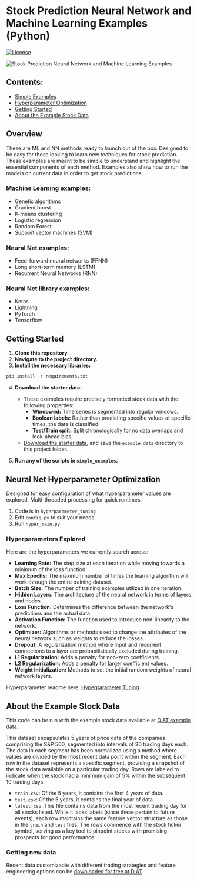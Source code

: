 # Stock Prediction Neural Network and Machine Learning Examples (Python)

[![License](https://img.shields.io/badge/License-Apache_2.0-blue.svg)](https://opensource.org/licenses/Apache-2.0)

![Stock Prediction Neural Network and Machine Learning Examples ](https://repository-images.githubusercontent.com/669594930/1b661bb8-d5d8-40ad-9d94-c3084f3df2fc)

## Contents:
* [Simple Examples](#simple-examples)
* [Hyperparameter Optimization](#hyperparameter-optimization)
* [Getting Started](#getting-started)
* [About the Example Stock Data](#about-the-example-stock-data)

## Overview
These are ML and NN methods ready to launch out of the box. Designed to be easy for those looking to learn new techniques for stock prediction. These examples are meant to be simple to understand and highlight the essential components of each method. Examples also show how to run the models on current data in order to get stock predictions.

### Machine Learning examples:
* Genetic algorithms
* Gradient boost
* K-means clustering
* Logistic regression
* Random Forest
* Support vector machines (SVM)

### Neural Net examples:
* Feed-forward neural networks (FFNN)
* Long short-term memory (LSTM)
* Recurrent Neural Networks (RNN)

### Neural Net library examples:
* Keras
* Lightning
* PyTorch
* Tensorflow

## Getting Started

1. **Clone this repository.**
2. **Navigate to the project directory.**
3. **Install the necessary libraries:**

```bash
pip install -r requirements.txt
```

4. **Download the starter data:**
   - These examples require precisely formatted stock data with the following properties:
     * **Windowed:** Time series is segmented into regular windows.
     * **Boolean labels:** Rather than predicting specific values at specific times, the data is classified.
     * **Test/Train split:** Split chronologically for no data overlaps and look-ahead bias.
   - [Download the starter data.](https://d.at/example-data) and save the `example_data` directory to this project folder.

5. **Run any of the scripts in `simple_examples`.**

## Neural Net Hyperparameter Optimization
Designed for easy configuration of what hyperparameter values are explored. Multi-threaded processing for quick runtimes.

1. Code is in `hyperparameter_tuning`
2. Edit `config.py` to suit your needs
3. Run `hyper_main.py`

### Hyperparameters Explored

Here are the hyperparameters we currently search across:

- **Learning Rate:** The step size at each iteration while moving towards a minimum of the loss function.
- **Max Epochs:** The maximum number of times the learning algorithm will work through the entire training dataset.
- **Batch Size:** The number of training examples utilized in one iteration.
- **Hidden Layers:** The architecture of the neural network in terms of layers and nodes.
- **Loss Function:** Determines the difference between the network's predictions and the actual data.
- **Activation Function:** The function used to introduce non-linearity to the network.
- **Optimizer:** Algorithms or methods used to change the attributes of the neural network such as weights to reduce the losses.
- **Dropout:** A regularization method where input and recurrent connections to a layer are probabilistically excluded during training.
- **L1 Regularization:** Adds a penalty for non-zero coefficients.
- **L2 Regularization:** Adds a penalty for larger coefficient values.
- **Weight Initialization:** Methods to set the initial random weights of neural network layers.

Hyperparameter readme here: [Hyperparameter Tuning](hyperparameter_tuning/README.md)

## About the Example Stock Data

This code can be run with the example stock data available at [D.AT example data](https://d.at/example-data).

This dataset encapsulates 5 years of price data of the companies comprising the S&P 500, segmented into intervals of 30 trading days each. The data in each segment has been normalized using a method where values are divided by the most recent data point within the segment. Each row in the dataset represents a specific segment, providing a snapshot of the stock data available on a particular trading day. Rows are labeled to indicate when the stock had a minimum gain of 5% within the subsequent 10 trading days.

* `train.csv`: Of the 5 years, it contains the first 4 years of data.
* `test.csv`: Of the 5 years, it contains the final year of data.
* `latest.csv`: This file contains data from the most recent trading day for all stocks listed. While it lacks labels (since these pertain to future events), each row maintains the same feature vector structure as those in the `train` and `test` files. The rows commence with the stock ticker symbol, serving as a key tool to pinpoint stocks with promising prospects for good performance.

### Getting new data

Recent data customizable with different trading strategies and feature engineering options can be [downloaded for free at D.AT](https://d.at/ref/github-python-examples).
